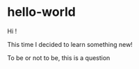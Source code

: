 # hello-world
Hi !

This time I decided to learn something new!

To be or not to be, this is a question
